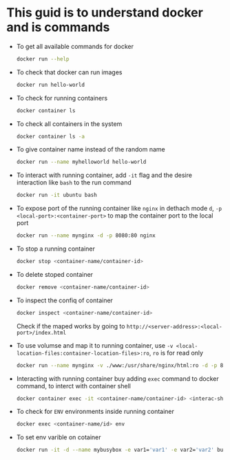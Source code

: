# This guid is to understand docker and is commands

- To get all available commands for docker

    ```bash
    docker run --help
    ```

- To check that docker can run images

    ```bash
    docker run hello-world
    ```

- To check for running containers

    ```bash
    docker container ls
    ```

- To check all containers in the system

    ```bash
    docker container ls -a
    ```

- To give container name instead of the random name

    ```bash
    docker run --name myhelloworld hello-world
    ```

- To interact with running container, add `-it` flag and the desire interaction like `bash` to the run command

    ```bash
    docker run -it ubuntu bash
    ```

- To expose port of the running container like `nginx` in dethach mode `d`, `-p <local-port>:<container-port>` to map the container port to the local port

    ```bash
    docker run --name mynginx -d -p 8080:80 nginx
    ```

- To stop a running container

    ```bash
    docker stop <container-name/container-id>
    ```

- To delete stoped container

    ```bash
    docker remove <container-name/container-id>
    ```

- To inspect the confiq of container

    ```bash
    docker inspect <container-name/container-id>
    ```

    Check if the maped works by going to `http://<server-address>:<local-port>/index.html`

- To use volumse and map it to running container, use `-v <local-location-files:container-location-files>:ro`, `ro` is for read only

    ```bash
    docker run --name mynginx -v ./www:/usr/share/nginx/html:ro -d -p 8080:80 nginx
    ```

- Interacting with running container buy adding `exec` command to docker command, to interct with container shell

    ```bash
    docker container exec -it <container-name/container-id> <interac-shell>
    ```

- To check for `ENV` environments inside running container

    ```bash
    docker exec <container-name/id> env
    ```

- To set env varible on cotainer

    ```bash
    docker run -it -d --name mybusybox -e var1='var1' -e var2='var2' busybox
    ```
